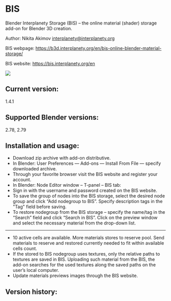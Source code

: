 # BIS
Blender Interplanety Storage (BIS) – the online material (shader) storage add-on for Blender 3D creation.

Author: Nikita Akimov interplanety@interplanety.org

BIS webpage: https://b3d.interplanety.org/en/bis-online-blender-material-storage/

BIS website: https://bis.interplanety.org/en

<img src = "https://b3d.interplanety.org/wp-content/upload_content/2018/05/01_670x335.jpg">

Current version:
-
1.4.1

Supported Blender versions:
-

2.78, 2.79

Installation and usage:
-
- Download zip archive with add-on distributive.
- In Blender: User Preferences — Add-ons — Install From File — specify downloaded archive.
- Through your favorite browser visit the BIS website and register your account.
- In Blender: Node Editor window – T-panel – BIS tab:
- Sign in with the username and password created on the BIS website.
- To save the group of nodes into the BIS storage, select the desired node group and click “Add nodegroup to BIS”. Specify description tags in the "Tag" field before saving.
- To restore nodegroup from the BIS storage – specify the name/tag in the “Search” field and click “Search in BIS”. Click on the preview window and select the necessary material from the drop-down list.
---
- 10 active cells are available. More materials stores to reserve pool. Send materials to reserve and restored currently needed to fit within available cells count.
- If the stored to BIS nodegroup uses textures, only the relative paths to textures are saved in BIS. Uploading such material from the BIS, the add-on searches for the used textures along the saved paths on the user’s local computer.
- Update materials previews images through the BIS website.

Version history:
-
